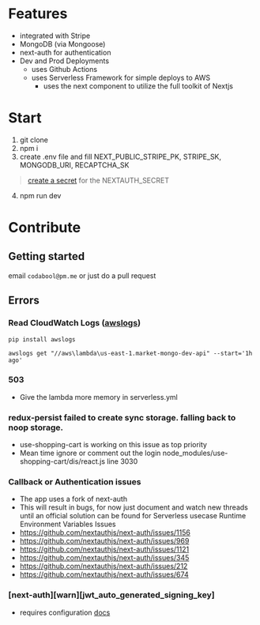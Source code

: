 # Features
- integrated with Stripe
- MongoDB (via Mongoose)
- next-auth for authentication
- Dev and Prod Deployments
  - uses Github Actions
  - uses Serverless Framework for simple deploys to AWS
    - uses the next component to utilize the full toolkit of Nextjs

# Start
1. git clone
2. npm i
3. create .env file and fill NEXT_PUBLIC_STRIPE_PK, STRIPE_SK, MONGODB_URI, RECAPTCHA_SK
> [create a secret](https://generate-secret.vercel.app/32) for the NEXTAUTH_SECRET

4. npm run dev

# Contribute
## Getting started
email `codabool@pm.me` or just do a pull request
## Errors
### Read CloudWatch Logs ([awslogs](https://github.com/jorgebastida/awslogs))
`pip install awslogs` 

`awslogs get "//aws\lambda\us-east-1.market-mongo-dev-api" --start='1h ago'`
### 503
- Give the lambda more memory in serverless.yml

### redux-persist failed to create sync storage. falling back to noop storage.
- use-shopping-cart is working on this issue as top priority
- Mean time ignore or comment out the login node_modules/use-shopping-cart/dis/react.js line 3030

### Callback or Authentication issues
- The app uses a fork of next-auth
- This will result in bugs, for now just document and watch new threads until an official solution can be found for Serverless usecase
Runtime Environment Variables Issues
- https://github.com/nextauthjs/next-auth/issues/1156
- https://github.com/nextauthjs/next-auth/issues/969
- https://github.com/nextauthjs/next-auth/issues/1121
- https://github.com/nextauthjs/next-auth/issues/345
- https://github.com/nextauthjs/next-auth/issues/212
- https://github.com/nextauthjs/next-auth/issues/674


### [next-auth][warn][jwt_auto_generated_signing_key] 
- requires configuration [docs](https://next-auth.js.org/warnings#jwt_auto_generated_signing_key)